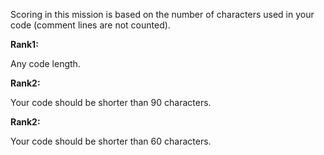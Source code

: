 Scoring in this mission is based on the number of characters used in your code 
(comment lines are not counted). 

**Rank1:**
 
Any code length.

**Rank2:**

Your code should be shorter than 90 characters.

**Rank2:**

Your code should be shorter than 60 characters.
